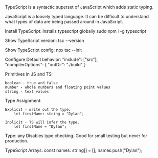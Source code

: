 TypeScript is a syntactic superset of JavaScript which adds static typing.

JavaScript is a loosely typed language. It can be difficult to understand what types of data
are being passed around in JavaScript.

Install TypeScript: Installs typescript globally
    sudo npm i -g typescript

Show TypeScript version:
    tsc --version

Show TypeScript config:
    npx tsc --init

Configure Default behavior:
    "include": ["src"],                    
    "compilerOptions": {
    "outDir": "./build"
    }

Primitives in JS and TS:

    boolean - true and false
    number - whole numbers and floating point values
    string - text values

Type Assignment:

    Explicit - write out the type.
        let firstName: string = "Dylan";

    Inplicit - TS will infer the type.
        let firstName = "Dylan";

Type: any
    Disables type checking. Good for small testing but never for production.

TypeScript Arrays:
    const names: string[] = [];
    names.push("Dylan");
